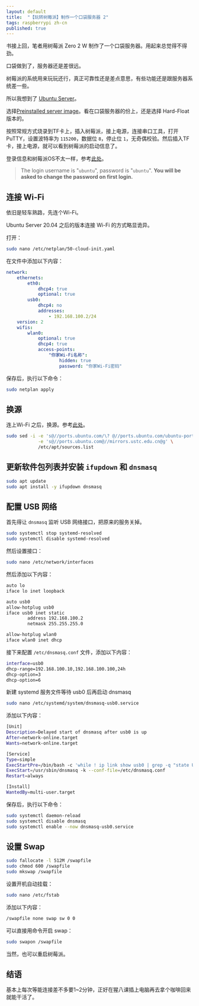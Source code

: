 ```yaml
---
layout: default
title:  "【玩转树莓派】制作一个口袋服务器 2"
tags: raspberrypi zh-cn
published: true
---
```


书接上回，笔者用树莓派 Zero 2 W 制作了一个口袋服务器。用起来总觉得不得劲。

口袋做到了，服务器还是差很远。

树莓派的系统用来玩玩还行，真正可靠性还是差点意思，有些功能还是跟服务器系统差一些。

所以我想到了 [Ubuntu Server](https://cdimage.ubuntu.com/releases/20.04/release/)。

选择[Preinstalled server image](https://cdimage.ubuntu.com/releases/20.04/release/ubuntu-20.04.5-preinstalled-server-armhf+raspi.img.xz)。看在口袋服务器的份上，还是选择 Hard-Float 版本的。

按照常规方式烧录到TF卡上，插入树莓派，接上电源，连接串口工具，打开 PuTTY，设置波特率为 `115200`，数据位 `8`，停止位 `1`，无奇偶校验。然后插入TF卡，接上电源，就可以看到树莓派的启动信息了。

登录信息和树莓派OS不太一样，参考[此处](https://wiki.ubuntu.com/ARM/RaspberryPi#First_boot_.28Username.2FPassword.29)。

> The login username is "`ubuntu`", password is "`ubuntu`". **You will be asked to change the password on first login.**

## 连接 Wi-Fi

依旧是轻车熟路，先连个Wi-Fi。

Ubuntu Server 20.04 之后的版本连接 Wi-Fi 的方式略显诡异。

打开：

```bash
sudo nano /etc/netplan/50-cloud-init.yaml
```

在文件中添加以下内容：

```yaml
network:
    ethernets:
        eth0:
            dhcp4: true
            optional: true
        usb0:
            dhcp4: no
            addresses:
                - 192.168.100.2/24
    version: 2
    wifis:
        wlan0:
            optional: true
            dhcp4: true
            access-points:
                "你家Wi-Fi名称":
                    hidden: true
                    password: "你家Wi-Fi密码"
```

保存后，执行以下命令：

```bash
sudo netplan apply
```

## 换源

连上Wi-Fi 之后，换源。参考[此处](https://mirrors.ustc.edu.cn/help/ubuntu-ports.html)。

```bash
sudo sed -i -e 's@//ports.ubuntu.com/\? @//ports.ubuntu.com/ubuntu-ports @g' \
            -e 's@//ports.ubuntu.com@//mirrors.ustc.edu.cn@g' \
            /etc/apt/sources.list
```

## 更新软件包列表并安装 `ifupdown` 和 `dnsmasq`

```bash
sudo apt update
sudo apt install -y ifupdown dnsmasq
```

## 配置 USB 网络

首先得让 `dnsmasq` 监听 USB 网络接口，把原来的服务关掉。

```bash
sudo systemctl stop systemd-resolved
sudo systemctl disable systemd-resolved
```

然后设置接口：

```bash
sudo nano /etc/network/interfaces
```

然后添加以下内容：

```bash
auto lo
iface lo inet loopback

auto usb0
allow-hotplug usb0
iface usb0 inet static
        address 192.168.100.2
        netmask 255.255.255.0

allow-hotplug wlan0
iface wlan0 inet dhcp
```

接下来配置 `/etc/dnsmasq.conf` 文件，添加以下内容：

```bash
interface=usb0
dhcp-range=192.168.100.10,192.168.100.100,24h
dhcp-option=3
dhcp-option=6
```

新建 systemd 服务文件等待 usb0 后再启动 dnsmasq

```bash
sudo nano /etc/systemd/system/dnsmasq-usb0.service
```

添加以下内容：

```bash
[Unit]
Description=Delayed start of dnsmasq after usb0 is up
After=network-online.target
Wants=network-online.target

[Service]
Type=simple
ExecStartPre=/bin/bash -c 'while ! ip link show usb0 | grep -q "state UP"; do sleep 1; done'
ExecStart=/usr/sbin/dnsmasq -k --conf-file=/etc/dnsmasq.conf
Restart=always

[Install]
WantedBy=multi-user.target
```

保存后，执行以下命令：

```bash
sudo systemctl daemon-reload
sudo systemctl disable dnsmasq
sudo systemctl enable --now dnsmasq-usb0.service
```

## 设置 Swap

```bash
sudo fallocate -l 512M /swapfile
sudo chmod 600 /swapfile
sudo mkswap /swapfile
```

设置开机自动挂载：

```bash
sudo nano /etc/fstab
```

添加以下内容：

```bash
/swapfile none swap sw 0 0
```

可以直接用命令开启 swap：

```bash
sudo swapon /swapfile
```

当然，也可以重启树莓派。

## 结语

基本上每次等能连接差不多要1~2分钟，正好在猩八课插上电脑再去拿个咖啡回来就能干活了。
